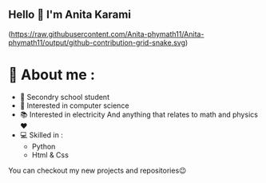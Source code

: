 ## Hello 👋 I'm Anita Karami
(https://raw.githubusercontent.com/Anita-phymath11/Anita-phymath11/output/github-contribution-grid-snake.svg)


# 👩 About me :
- 📝 Secondry school student
- 💫 Interested in computer science
- 📚 Interested in electricity
And anything that relates to math and physics❤
- 💻 Skilled in :
    - Python 
    - Html & Css
 
You can checkout my new projects and repositories😉
 
